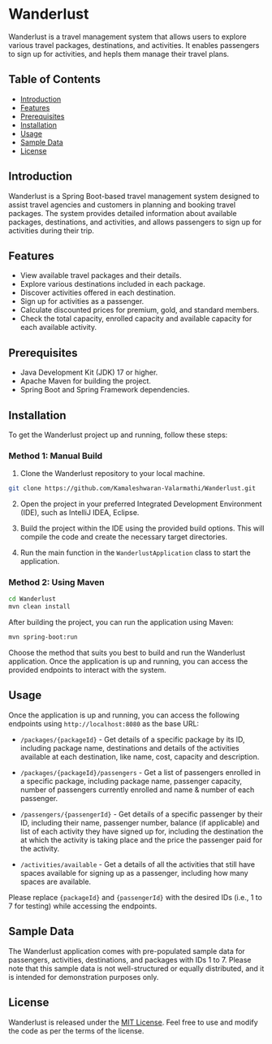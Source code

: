 # Wanderlust

Wanderlust is a travel management system that allows users to explore various travel packages, destinations, and activities. It enables passengers to sign up for activities, and hepls them manage their travel plans.

## Table of Contents

- [Introduction](#introduction)
- [Features](#features)
- [Prerequisites](#prerequisites)
- [Installation](#installation)
- [Usage](#usage)
- [Sample Data](#sample-data)
- [License](#license)

## Introduction

Wanderlust is a Spring Boot-based travel management system designed to assist travel agencies and customers in planning and booking travel packages. The system provides detailed information about available packages, destinations, and activities, and allows passengers to sign up for activities during their trip.

## Features

- View available travel packages and their details.
- Explore various destinations included in each package.
- Discover activities offered in each destination.
- Sign up for activities as a passenger.
- Calculate discounted prices for premium, gold, and standard members.
- Check the total capacity, enrolled capacity and available capacity for each available activity.

## Prerequisites

- Java Development Kit (JDK) 17 or higher.
- Apache Maven for building the project.
- Spring Boot and Spring Framework dependencies.

## Installation

To get the Wanderlust project up and running, follow these steps:

### Method 1: Manual Build

1. Clone the Wanderlust repository to your local machine.

```bash
git clone https://github.com/Kamaleshwaran-Valarmathi/Wanderlust.git
```

2. Open the project in your preferred Integrated Development Environment (IDE), such as IntelliJ IDEA, Eclipse.

3. Build the project within the IDE using the provided build options. This will compile the code and create the necessary target directories.

4. Run the main function in the `WanderlustApplication` class to start the application.

### Method 2: Using Maven

```bash
cd Wanderlust
mvn clean install
```

After building the project, you can run the application using Maven:

```bash
mvn spring-boot:run
```

Choose the method that suits you best to build and run the Wanderlust application. Once the application is up and running, you can access the provided endpoints to interact with the system.

## Usage

Once the application is up and running, you can access the following endpoints using `http://localhost:8080` as the base URL:

- `/packages/{packageId}` - Get details of a specific package by its ID, including package name, destinations and details of the activities available at each destination, like name, cost, capacity and description.

- `/packages/{packageId}/passengers` - Get a list of passengers enrolled in a specific package, including package name, passenger capacity, number of passengers currently enrolled and name & number of each passenger.

- `/passengers/{passengerId}` - Get details of a specific passenger by their ID, including their name, passenger number, balance (if applicable) and list of each activity they have signed up for, including the destination the at which the activity is taking place and the price the passenger paid for the activity.

- `/activities/available` - Get a details of all the activities that still have spaces available for signing up as a passenger, including how many spaces are available.

Please replace `{packageId}` and `{passengerId}` with the desired IDs (i.e., 1 to 7 for testing) while accessing the endpoints.

## Sample Data

The Wanderlust application comes with pre-populated sample data for passengers, activities, destinations, and packages with IDs 1 to 7. Please note that this sample data is not well-structured or equally distributed, and it is intended for demonstration purposes only.

## License

Wanderlust is released under the [MIT License](https://opensource.org/licenses/MIT). Feel free to use and modify the code as per the terms of the license.
